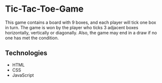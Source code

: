 # Tic-Tac-Toe-Game
This game contains a board with 9 boxes, and each player will tick one box in turn. The game is won by the player who ticks 3 adjacent boxes horizontally, vertically or diagonally. Also, the game may end in a draw if no one has met the condition.


## Technologies

- HTML
- CSS
- JavaScript
